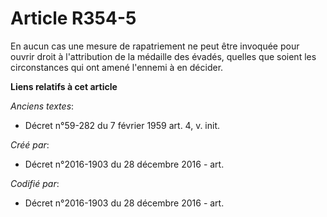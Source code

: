 # Article R354-5

En aucun cas une mesure de rapatriement ne peut être invoquée pour ouvrir droit à l'attribution de la médaille des évadés,
quelles que soient les circonstances qui ont amené l'ennemi à en décider.

**Liens relatifs à cet article**

_Anciens textes_:

  - Décret n°59-282 du 7 février 1959 art. 4, v. init.

_Créé par_:

  - Décret n°2016-1903 du 28 décembre 2016 - art.

_Codifié par_:

  - Décret n°2016-1903 du 28 décembre 2016 - art.
